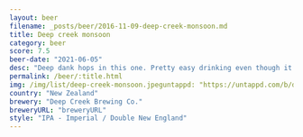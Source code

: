 ```yaml
---
layout: beer
filename: _posts/beer/2016-11-09-deep-creek-monsoon.md
title: Deep creek monsoon
category: beer
score: 7.5
beer-date: "2021-06-05"
desc: "Deep dank hops in this one. Pretty easy drinking even though it’s quite strong. Feels like there’s some depth missing"
permalink: /beer/:title.html
img: /img/list/deep-creek-monsoon.jpeguntappd: "https://untappd.com/b/deep-creek-brewing-co--monsoon/3901291"
country: "New Zealand"
brewery: "Deep Creek Brewing Co."
breweryURL: "breweryURL"
style: "IPA - Imperial / Double New England"
---
```

